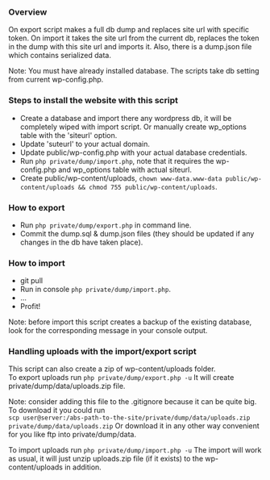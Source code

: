 ### Overview
On export script makes a full db dump and replaces site url with specific token.
On import it takes the site url from the current db, replaces the token in the dump with this site url
and imports it. Also, there is a dump.json file which contains serialized data.

Note: You must have already installed database. The scripts take db setting from current wp-config.php.


### Steps to install the website with this script
* Create a database and import there any wordpress db, it will be completely wiped with import script. Or manually create wp_options table with the 'siteurl' option.
* Update 'suteurl' to your actual domain.
* Update public/wp-config.php with your actual database credentials.
* Run `php private/dump/import.php`, note that it requires the wp-config.php and wp_options table with actual siteurl.
* Create public/wp-content/uploads, `chown www-data.www-data public/wp-content/uploads && chmod 755 public/wp-content/uploads`.


### How to export
* Run `php private/dump/export.php` in command line.
* Commit the dump.sql & dump.json files (they should be updated if any changes in the db have taken place).


### How to import
* git pull
* Run in console `php private/dump/import.php`.
* ...
* Profit!

Note: before import this script creates a backup of the existing database, look for the corresponding message in your console output.


### Handling uploads with the import/export script
This script can also create a zip of wp-content/uploads folder.  
To export uploads run `php private/dump/export.php -u`
It will create private/dump/data/uploads.zip file.

Note: consider adding this file to the .gitignore because it can be quite big. To download it you could run  
`scp user@server:/abs-path-to-the-site/private/dump/data/uploads.zip private/dump/data/uploads.zip`
Or download it in any other way convenient for you like ftp into private/dump/data.

To import uploads run `php private/dump/import.php -u`
The import will work as usual, it will just unzip uploads.zip file (if it exists) to the wp-content/uploads in addition.

